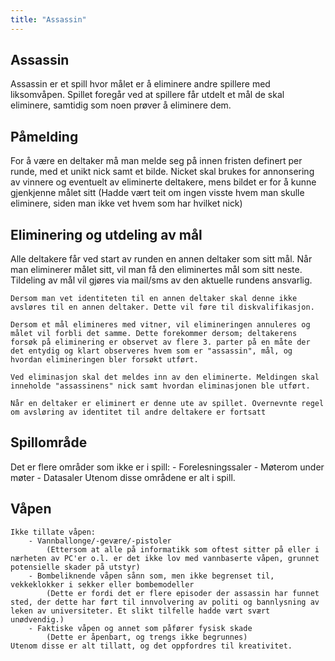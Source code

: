```yaml
---
title: "Assassin"
---
```


Assassin
------------------
Assassin er et spill hvor målet er å eliminere andre spillere med liksomvåpen. Spillet foregår ved at spillere får utdelt et mål de skal eliminere, samtidig som noen prøver å eliminere dem.

Påmelding
------------------
For å være en deltaker må man melde seg på innen fristen definert per runde, med et unikt nick samt et bilde. Nicket skal brukes for annonsering av vinnere og eventuelt av eliminerte deltakere, mens bildet er for å kunne gjenkjenne målet sitt (Hadde vært teit om ingen visste hvem man skulle eliminere, siden man ikke vet hvem som har hvilket nick)


Eliminering og utdeling av mål
------------------
 Alle deltakere får ved start av runden en annen deltaker som sitt mål. Når man eliminerer målet sitt, vil man få den eliminertes mål som sitt neste. Tildeling av mål vil gjøres via mail/sms av den aktuelle rundens ansvarlig.

 	Dersom man vet identiteten til en annen deltaker skal denne ikke avsløres til en annen deltaker. Dette vil føre til diskvalifikasjon.

 	Dersom et mål elimineres med vitner, vil elimineringen annuleres og målet vil forbli det samme. Dette forekommer dersom; deltakerens forsøk på eliminering er observet av flere 3. parter på en måte der det entydig og klart observeres hvem som er "assassin", mål, og hvordan elimineringen bler forsøkt utført.

 	Ved eliminasjon skal det meldes inn av den eliminerte. Meldingen skal inneholde "assassinens" nick samt hvordan eliminasjonen ble utført.

 	Når en deltaker er eliminert er denne ute av spillet. Overnevnte regel om avsløring av identitet til andre deltakere er fortsatt 

 Spillområde
------------------
 Det er flere områder som ikke er i spill:
 	- Forelesningssaler
 	- Møterom under møter
 	- Datasaler
 Utenom disse områdene er alt i spill.

Våpen
------------------
	Ikke tillate våpen:
		- Vannballonge/-gevære/-pistoler 
			(Ettersom at alle på informatikk som oftest sitter på eller i nærheten av PC'er o.l. er det ikke lov med vannbaserte våpen, grunnet potensielle skader på utstyr)
		- Bombeliknende våpen sånn som, men ikke begrenset til, vekkeklokker i sekker eller bombemodeller
			(Dette er fordi det er flere episoder der assassin har funnet sted, der dette har ført til innvolvering av politi og bannlysning av leken av universiteter. Et slikt tilfelle hadde vært svært unødvendig.)
		- Faktiske våpen og annet som påfører fysisk skade
			(Dette er åpenbart, og trengs ikke begrunnes)
	Utenom disse er alt tillatt, og det oppfordres til kreativitet.